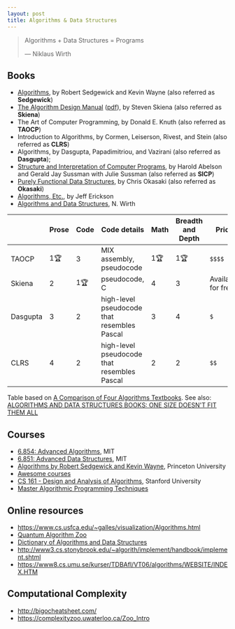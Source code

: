 ```yaml
---
layout: post
title: Algorithms & Data Structures
---
```


> Algorithms + Data Structures = Programs
>
> &mdash; Niklaus Wirth

## Books

- [Algorithms](http://algs4.cs.princeton.edu/home/), by Robert Sedgewick and Kevin Wayne (also referred as **Sedgewick**)
- [The Algorithm Design Manual](http://www.algorist.com/) ([pdf](http://citeseerx.ist.psu.edu/viewdoc/download?doi=10.1.1.471.4772&rep=rep1&type=pdf)), by Steven Skiena (also referred as **Skiena**)
- The Art of Computer Programming, by Donald E. Knuth (also referred as **TAOCP**)
- Introduction to Algorithms, by Cormen, Leiserson, Rivest, and Stein (also referred as **CLRS**)
- Algorithms, by Dasgupta, Papadimitriou, and Vazirani (also referred as **Dasgupta**);
- [Structure and Interpretation of Computer Programs](http://sarabander.github.io/sicp/), by Harold Abelson and Gerald Jay Sussman with Julie Sussman (also referred as **SICP**)
- [Purely Functional Data Structures](https://www.cs.cmu.edu/~rwh/theses/okasaki.pdf), by Chris Okasaki (also referred as **Okasaki**)
- [Algorithms, Etc.](http://jeffe.cs.illinois.edu/teaching/algorithms/), by Jeff Erickson
- [Algorithms and Data Structures](http://www.ethoberon.ethz.ch/WirthPubl/AD.pdf), N. Wirth

|          | Prose | Code | Code details                                | Math | Breadth and Depth | Price              |
|----------|-------|------|---------------------------------------------|------|-------------------|--------------------|
| TAOCP    | 1🏆   | 3    | MIX assembly, pseudocode                    | 1🏆  | 1🏆               | `$$$$`               |
| Skiena   | 2     | 1🏆  | pseudocode, C                               | 4    | 3                 | Available for free |
| Dasgupta | 3     | 2    | high-level pseudocode that resembles Pascal | 3    | 4                 | `$`                  |
| CLRS     | 4     | 2    | high-level pseudocode that resembles Pascal | 2    | 2                 | `$$`                 |

Table based on [A Comparison of Four Algorithms Textbooks](https://porgionesanke.wordpress.com/2016/07/11/a-comparison-of-four-algorithms-textbooks/). See also: [ALGORITHMS AND DATA STRUCTURES BOOKS: ONE SIZE DOESN'T FIT THEM ALL](http://fabiensanglard.net/algorithms_and_datastructures/index.php)



## Courses

- [6.854: Advanced Algorithms](http://courses.csail.mit.edu/6.854/), MIT
- [6.851: Advanced Data Structures](https://courses.csail.mit.edu/6.851/), MIT
- [Algorithms by  Robert Sedgewick and Kevin Wayne](https://www.coursera.org/learn/algorithms-part1), Princeton University
- [Awesome courses](https://github.com/prakhar1989/awesome-courses)
- [CS 161 - Design and Analysis of Algorithms](http://openclassroom.stanford.edu/MainFolder/CoursePage.php?course=IntroToAlgorithms), Stanford University
- [Master Algorithmic Programming Techniques](https://www.coursera.org/specializations/data-structures-algorithms?utm_medium=email&utm_source=marketing&utm_campaign=n1kSsIfYEeeIJ0_WfrpVtA)

## Online resources

- https://www.cs.usfca.edu/~galles/visualization/Algorithms.html
- [Quantum Algorithm Zoo](http://math.nist.gov/quantum/zoo/)
- [Dictionary of Algorithms and Data Structures](https://xlinux.nist.gov/dads/)
- http://www3.cs.stonybrook.edu/~algorith/implement/handbook/implement.shtml
- https://www8.cs.umu.se/kurser/TDBAfl/VT06/algorithms/WEBSITE/INDEX.HTM

## Computational Complexity

- http://bigocheatsheet.com/
- https://complexityzoo.uwaterloo.ca/Zoo_Intro

